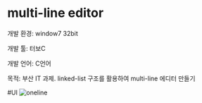 # multi-line editor

개발 환경: window7 32bit

개발 툴: 터보C

개발 언어: C언어

목적: 부산 IT 과제. linked-list 구조를 활용하여 multi-line 에디터 만들기


#UI
![oneline](https://user-images.githubusercontent.com/28644565/136660811-91377f9e-5689-4a84-81a1-c8f23194bd4a.png)
